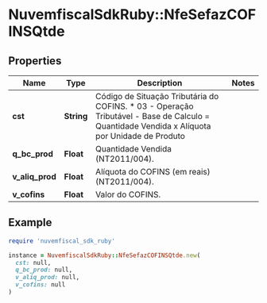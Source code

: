 # NuvemfiscalSdkRuby::NfeSefazCOFINSQtde

## Properties

| Name | Type | Description | Notes |
| ---- | ---- | ----------- | ----- |
| **cst** | **String** | Código de Situação Tributária do COFINS.  * 03 - Operação Tributável - Base de Calculo &#x3D; Quantidade Vendida x Alíquota por Unidade de Produto |  |
| **q_bc_prod** | **Float** | Quantidade Vendida (NT2011/004). |  |
| **v_aliq_prod** | **Float** | Alíquota do COFINS (em reais) (NT2011/004). |  |
| **v_cofins** | **Float** | Valor do COFINS. |  |

## Example

```ruby
require 'nuvemfiscal_sdk_ruby'

instance = NuvemfiscalSdkRuby::NfeSefazCOFINSQtde.new(
  cst: null,
  q_bc_prod: null,
  v_aliq_prod: null,
  v_cofins: null
)
```

